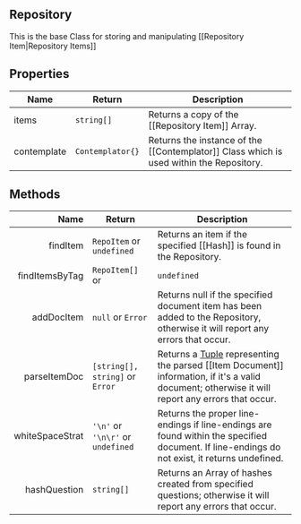## Repository
This is the base Class for storing and manipulating [[Repository Item|Repository Items]]

## Properties
Name | Return | Description
---------|-----------|--------------------
items               | `string[]` | Returns a copy of the [[Repository Item]] Array.
contemplate | `Contemplator{}` | Returns the instance of the [[Contemplator]] Class which is used within the Repository.

## Methods
Name | Return | Description
------------:|--------------|-----------------------------------------------------
findItem | `RepoItem` or `undefined` | Returns an item if the specified [[Hash]] is found in the Repository.
findItemsByTag | `RepoItem[]` or |`undefined` | ==WIP== Returns a list of Repository Items if the tag was found within the Repository.
addDocItem | `null` or `Error` | Returns null if the specified document item has been added to the Repository, otherwise it will report any errors that occur. 
parseItemDoc | `[string[], string]` or `Error` | Returns a [Tuple] representing the parsed [[Item Document]] information, if it's a valid document; otherwise it will report any errors that occur.
whiteSpaceStrat | `'\n'` or  `'\n\r'` or `undefined` | Returns the proper line-endings if line-endings are found within the specified document. If line-endings do not exist, it returns undefined.
hashQuestion | `string[]` | Returns an Array of hashes created from specified questions; otherwise it will report any errors that occur.

[Tuple]:https://www.tutorialsteacher.com/typescript/typescript-tuple